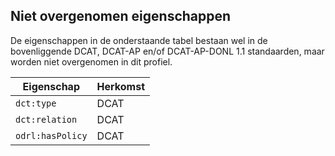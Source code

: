 ## Niet overgenomen eigenschappen

De eigenschappen in de onderstaande tabel bestaan wel in de bovenliggende DCAT, DCAT-AP en/of DCAT-AP-DONL 1.1 
standaarden, maar worden niet overgenomen in dit profiel.

| Eigenschap       | Herkomst         |
|------------------|------------------|
| `dct:type`       | DCAT             |
| `dct:relation`   | DCAT             |
| `odrl:hasPolicy` | DCAT             |
